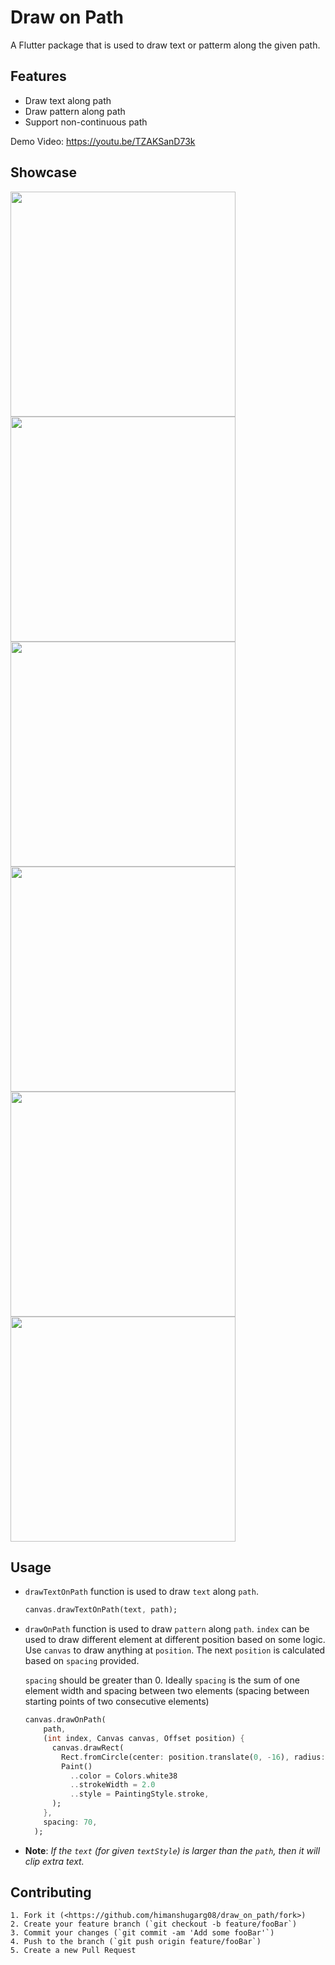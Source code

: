 
# Draw on Path

A Flutter package that is used to draw text or patterm along the given path.

## Features

- Draw text along path
- Draw pattern along path
- Support non-continuous path

Demo Video: https://youtu.be/TZAKSanD73k

## Showcase

<img src="https://github.com/himanshugarg08/draw_on_path/blob/main/gifs/1.gif?raw=true" width="360"> <img src="https://github.com/himanshugarg08/draw_on_path/blob/main/gifs/2.gif?raw=true" width="360"> <img src="https://github.com/himanshugarg08/draw_on_path/blob/main/gifs/3.gif?raw=true" width="360"> <img src="https://github.com/himanshugarg08/draw_on_path/blob/main/gifs/4.gif?raw=true" width="360"> <img src="https://github.com/himanshugarg08/draw_on_path/blob/main/gifs/5.gif?raw=true" width="360"> <img src="https://github.com/himanshugarg08/draw_on_path/blob/main/gifs/6.gif?raw=true" width="360"> 

## Usage

* `drawTextOnPath` function is used to draw `text` along `path`.

    ```dart
    canvas.drawTextOnPath(text, path);
    ```

* `drawOnPath` function is used to draw `pattern` along `path`. `index` can be used to draw different element at different position based on some logic. Use `canvas` to draw anything at `position`. The next `position` is calculated based on `spacing` provided. 

  `spacing` should be greater than 0. Ideally `spacing` is the sum of one element width and spacing between two elements (spacing between starting points of two consecutive elements)

    ```dart
    canvas.drawOnPath(
        path,
        (int index, Canvas canvas, Offset position) {
          canvas.drawRect(
            Rect.fromCircle(center: position.translate(0, -16), radius: 16),
            Paint()
              ..color = Colors.white38
              ..strokeWidth = 2.0
              ..style = PaintingStyle.stroke,
          );
        },
        spacing: 70,
      );
    ```

- **Note**: *If the `text` (for given `textStyle`) is larger than the `path`, then it will clip extra text.*

## Contributing

    1. Fork it (<https://github.com/himanshugarg08/draw_on_path/fork>)
    2. Create your feature branch (`git checkout -b feature/fooBar`)
    3. Commit your changes (`git commit -am 'Add some fooBar'`)
    4. Push to the branch (`git push origin feature/fooBar`)
    5. Create a new Pull Request
